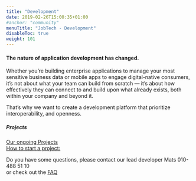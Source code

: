 ```yaml
---
title: "Development"
date: 2019-02-26T15:00:35+01:00
#anchor: "community"
menuTitle: "JobTech - Development"
disableToc: true
weight: 101
---
```

#### The nature of application development has changed. 
Whether you’re building enterprise applications to manage your most 
sensitive business data or mobile apps to engage digital-native consumers, it’s not about what your team can build from
scratch — it’s about how effectively they can connect to and build upon what already exists, both within your company and beyond it.

That’s why we want to create a development platform that prioritize interoperability, and openness. 

##### Projects
[Our ongoing Projects](/doc/samples)  
[How to start a project:](https://github.com/MagnumOpuses/project-meta)  

Do you have some questions, please 
contact our lead developer Mats 010-488 51 10  
or check out the [FAQ](/doc/FAQ) 

 

